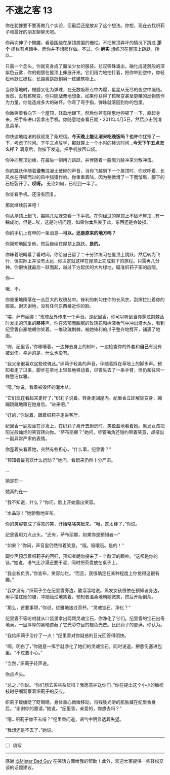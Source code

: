 # 不速之客 13

你在犹豫要不要再做几个实验，但最后还是放弃了这个想法。你想，现在去找织莉子和最好的朋友聊聊天吧。

你再次伸了个懒腰，看着围绕在屋顶周围的栅栏。不把屋顶弄坏的情况下跳过 **那个** 栅栏有点棘手，而你并不想那样做。不过，你 **确实** 想练习在屋顶上跳跃，所以...

只需一个念头，你就变身成了魔法少女的服装。悲叹弹珠涌出，融化成涟漪般的深紫色云雾，你的翅膀在屋顶上伸展开来。它们用力地拍打着，把你举到空中，你轻松地跃过栅栏，长距离跳跃到另一栋建筑物上。

当你落地时，翅膀又化为弹珠，在无数吸积点中内爆，星星从无尽的夜空中凝结。当然，没有核聚变。你只能战栗地想象，如果你获得了核聚变甚至更糟的反物质作为力量，你能造成多大的破坏。你弯了弯手指，弹珠就落回到你的包里。

你微笑着看向下一个屋顶，轻盈地蹲下。然后你若有所思地停顿了一下，直起身来，把手伸进口袋拿出手机。你随意地查看日期 - 2011年4月5日，然后点击到消息菜单。

你快速地给渚的叔叔发了条短信。**今天晚上能让渚来吃晚饭吗？也许**你犹豫了一下，考虑了时间。下午三点放学，那就算上一个小时的拜访时间...**今天下午五点怎么样？** 满意后，你按下发送，把手机放回口袋。

你冲向屋顶边缘，在最后一刻用力跳跃，并伴随着一股魔力脉冲来分散冲击。

你的跳跃伴随着**没有**混凝土破碎的声音，当你飞越到下一个屋顶时，你欢呼着，长风衣在呼啸而过的风中猎猎作响。你重重着陆，因为稍微滑了一下而皱眉，脚下的石板裂开了。**哎呀。** 无论如何，已经到一半了。

你查看手机。还没有回复。

那就继续前进吧！

你从屋顶上起飞，每隔几站就查看一下手机。在你经过的屋顶上不破坏屋顶...有**一些**成功，但是...唉，这是时机问题，如果你**太**热衷于此，东西还是会破损。

你的手机上有申的一条消息—**可以。还是原来的地方吗？**

你简短地回复他，然后继续在屋顶上跳跃。**是的。**

你眯着眼睛看了看时间。你给自己留了二十分钟练习在屋顶上跳跃，然后转为飞行，但实际上并没有太远...你决定就这样在屋顶上完成剩下的旅程。只需再几分钟。你很快就最后一跃而起，越过下方起伏的大片绿地，瞄准织莉子家的后院。

你—

哦，不。

你重重地降落在一丛巨大的玫瑰丛中。锋利的刺勾住你的长风衣，刮擦拉扯着你的服装。谢天谢地，没有任何东西接近你的脸。

“喂，萨布丽娜！”玫瑰丛外传来一个声音。是纪里香，你可以听到当你穿过荆棘丛时发出的沉重的**咚咚**声。你在浓郁而甜腻的玫瑰花和树液香气中冲出灌木丛，看到纪里香自豪地朝你笑着。一堆玫瑰荆棘，被她锋利的爪子整齐地劈开，铺满了地面。

“嗨，纪里香，”你嘟囔着，一边掸去身上的树叶，一边检查你的外套和**自己**有没有被划伤。幸运的是，什么也没有。

“我父亲很喜欢这些玫瑰丛。”织莉子轻柔的声音，伴随着踩在草地上的脚步声。预知者走了过来，脚步在草地上轻盈地移动着，尽管失去了一条手臂，但仍和往常一样整洁优雅。

“嗯，”你说，看着被毁坏的灌木丛。

“它们现在看起来更好了，”织莉子说着，转身走回屋内，纪里香立即解除变身，蹦蹦跳跳地跟在她身后。“进来吧。”

“好的，”你说着，跟着织莉子走进客厅。

纪里香一屁股坐在沙发上，在织莉子离开去厨房时，笑盈盈地看着她。黑发女孩把阳光般灿烂的笑容转向你。“萨布丽娜？”她问，尽管嘴角还隐约带着笑意，却摆出一副异常严肃的表情。

你歪着头看着她，突然有些担心。“什么事，纪里香？”

“预知者最喜欢什么运动？”她问，看起来仍然十分严肃。

...

她是在—

她真的在—

“我不知道，什么？”你问，脸上开始露出笑容。

“水晶球！”她骄傲地宣布。

你的笑容变成了得意的笑，开始咯咯笑起来。“哦，这太棒了，”你说。

纪里香用力点点头。“还有，萨布丽娜，如果你是预知者—”

“如果？”你问，声音里仍然带着笑意。“哦。哦哦哦。是的！”

脚步声预示着织莉子的回归，预知者朝你投来了一个酸涩的眼神。“这都是你的错，”她说，语气比沙漠还要干涩，同时把茶盘放在桌子上。

“我全权负责，”你宣布，笑容灿烂。“而且，我很确定在某种程度上你觉得这很有趣。”

“我才没有，”织莉子坐在纪里香旁边，酸溜溜地说。黑发女孩偎依在预知者身边，用手搂住她的腰，冲她灿烂地笑着。预知者温柔地朝她微笑，然后开始倒茶。

“那么，首要事项，”你说，优雅地接过茶杯。“灵魂宝石，净化？”

纪里香不等吩咐就从口袋里拿出两颗灵魂宝石，你净化了它们。纪里香的宝石出奇地满，一层厚厚的黑暗遮蔽了它光彩夺目的橙色光芒。比织莉子的更满，你认为。

“我给织莉子治疗了一点！”纪里香对你疑惑的目光回答得明快。

“啊，明白了，”你随意一挥手就净化了她们的灵魂宝石，同时说道，把悲伤塞进包里。“不过要小心。”

“当然，”织莉子轻声说。

你点点头。

“总之，”你说。“你们想去买些杂货吗？我愿意护送你们。”你在提出这个小小的橄榄枝时仔细观察着织莉子的反应。

织莉子缓缓眨了眨眼睛，身体重心微微移动，将残肢光滑的肌肤藏在纪里香身后。“谢谢你的邀请，”她说。“纪里香，亲爱的，你想去吗？”

“嗯...织莉子你不去吗？”纪里香问道，语气中明显透着失望。

“我想还是不去了，”她说。

---

- [ ] 填写

---

感谢 [@Mister Bad Guy](https://forums.sufficientvelocity.com/members/72/) 在笑话方面给我的帮助！此外，欢迎大家提供一些轻松交谈的话题建议。
